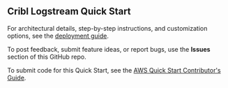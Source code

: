 ## Cribl Logstream Quick Start

For architectural details, step-by-step instructions, and customization options, see the [deployment guide](https://fwd.aws/e6Jk3?).

To post feedback, submit feature ideas, or report bugs, use the **Issues** section of this GitHub repo. 

To submit code for this Quick Start, see the [AWS Quick Start Contributor's Guide](https://aws-quickstart.github.io/).
